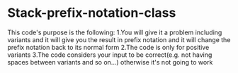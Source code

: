# Stack-prefix-notation-class
This code's purpose is the following:
1.You will give it a problem including variants and it will give you the result in prefix notation and it will change the prefix notation back to its normal form
2.The code is only for positive variants
3.The code considers your input to be correct(e.g. not having spaces between variants and so on...) otherwise it's not going to work
